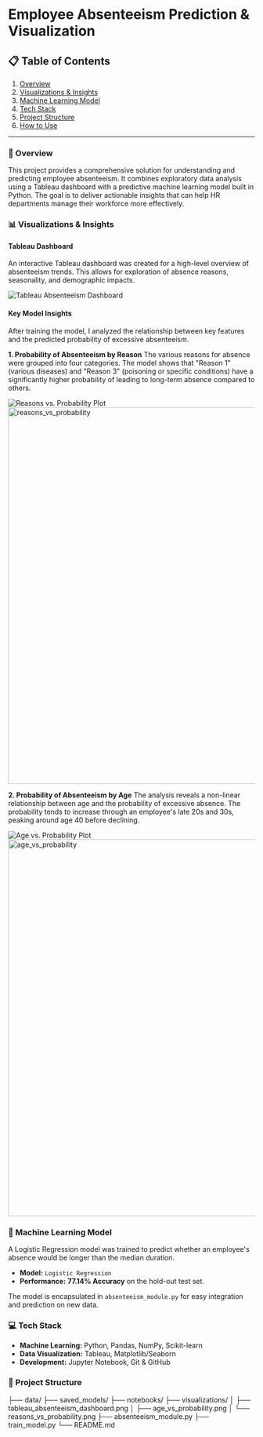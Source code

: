 # Employee Absenteeism Prediction & Visualization

## 📋 Table of Contents
1. [Overview](#-overview)
2. [Visualizations & Insights](#-visualizations--insights)
3. [Machine Learning Model](#-machine-learning-model)
4. [Tech Stack](#-tech-stack)
5. [Project Structure](#-project-structure)
6. [How to Use](#-how-to-use)

---

### 📌 Overview
This project provides a comprehensive solution for understanding and predicting employee absenteeism. It combines exploratory data analysis using a Tableau dashboard with a predictive machine learning model built in Python. The goal is to deliver actionable insights that can help HR departments manage their workforce more effectively.

### 📊 Visualizations & Insights

#### Tableau Dashboard
An interactive Tableau dashboard was created for a high-level overview of absenteeism trends. This allows for exploration of absence reasons, seasonality, and demographic impacts.

![Tableau Absenteeism Dashboard](visualizations/tableau_absenteeism_dashboard.png)

#### Key Model Insights
After training the model, I analyzed the relationship between key features and the predicted probability of excessive absenteeism.

**1. Probability of Absenteeism by Reason**
The various reasons for absence were grouped into four categories. The model shows that "Reason 1" (various diseases) and "Reason 3" (poisoning or specific conditions) have a significantly higher probability of leading to long-term absence compared to others.

![Reasons vs. Probability Plot](visualizations/reasons_vs_probability.png)
<img width="1366" height="768" alt="reasons_vs_probability" src="https://github.com/user-attachments/assets/7ae3fba5-5cf9-4127-869f-6200e75f5e8c" />


**2. Probability of Absenteeism by Age**
The analysis reveals a non-linear relationship between age and the probability of excessive absence. The probability tends to increase through an employee's late 20s and 30s, peaking around age 40 before declining.

![Age vs. Probability Plot](visualizations/age_vs_probability.png)
<img width="1366" height="768" alt="age_vs_probability" src="https://github.com/user-attachments/assets/37c3b0bb-5572-42b0-96a0-2246ed8eab4a" />

### 🤖 Machine Learning Model
A Logistic Regression model was trained to predict whether an employee's absence would be longer than the median duration.

-   **Model:** `Logistic Regression`
-   **Performance:** **77.14% Accuracy** on the hold-out test set.

The model is encapsulated in `absenteeism_module.py` for easy integration and prediction on new data.

### 💻 Tech Stack
-   **Machine Learning:** Python, Pandas, NumPy, Scikit-learn
-   **Data Visualization:** Tableau, Matplotlib/Seaborn
-   **Development:** Jupyter Notebook, Git & GitHub

### 📂 Project Structure
├── data/
├── saved_models/
├── notebooks/
├── visualizations/
│   ├── tableau_absenteeism_dashboard.png
│   ├── age_vs_probability.png
│   └── reasons_vs_probability.png
├── absenteeism_module.py
├── train_model.py
└── README.md


